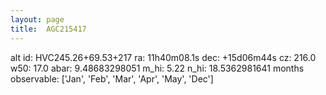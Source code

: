 ```yaml
---
layout: page
title:  AGC215417
--- 
```

alt id: HVC245.26+69.53+217
ra: 11h40m08.1s
dec: +15d06m44s
cz: 216.0
w50: 17.0
abar: 9.48683298051
m_hi: 5.22
n_hi: 18.5362981641
months observable: ['Jan', 'Feb', 'Mar', 'Apr', 'May', 'Dec']
